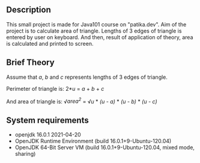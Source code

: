 ## Description
This small project is made for Java101 course on "patika.dev". Aim of the project is to calculate area of triangle. Lengths of 3 edges of triangle is entered by user on keyboard. And then, result of application of theory, area is calculated and printed to screen.

## Brief Theory
Assume that <i>a</i>, <i>b</i> and <i>c</i> represents lengths of 3 edges of triangle.

Perimeter of triangle is:
2*<i>u</i> = <i>a</i> + <i>b</i> + <i>c</i>

And area of triangle is:
<span>&#8730;<i>area<sup>2</sup></i></span> = <span>&#8730;<i>u</i> * <i>(u - a)</i> * <i>(u - b)</i> * <i>(u - c)</i></span>

## System requirements
+ openjdk 16.0.1 2021-04-20
+ OpenJDK Runtime Environment (build 16.0.1+9-Ubuntu-120.04)
+ OpenJDK 64-Bit Server VM (build 16.0.1+9-Ubuntu-120.04, mixed mode, sharing)
